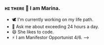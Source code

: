 ### ʜɪ ᴛʜᴇʀᴇ 👋 I am Marina. 

- 🕊 I'm currently working on my life path.
- 💬 Ask me about exceeding 24 hours a day.
- 😄 She likes to code.
- ⚡ I am Manifestor Opportunist 4/6.
-->

<!--
**nazinamari/nazinamari** is a ✨ _special_ ✨ repository because its `README.md` (this file) appears on your GitHub profile.
